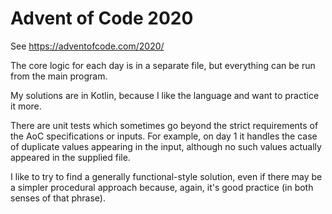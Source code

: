 # Advent of Code 2020

See https://adventofcode.com/2020/

The core logic for each day is in a separate file, but everything can be
run from the main program.

My solutions are in Kotlin, because I like the language and want to
practice it more.

There are unit tests which sometimes go beyond the strict requirements of
the AoC specifications or inputs. For example, on day 1 it handles the case
of duplicate values appearing in the input, although no such values actually
appeared in the supplied file.

I like to try to find a generally functional-style solution, even if there
may be a simpler procedural approach because, again, it's good practice (in
both senses of that phrase). 